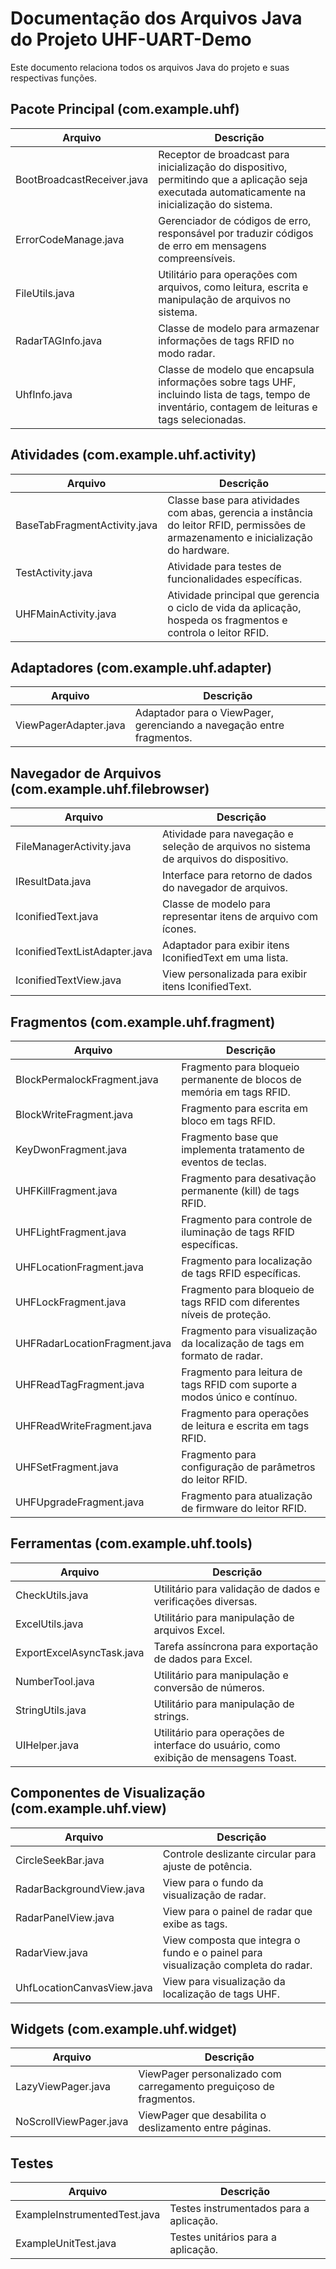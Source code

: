 # Documentação dos Arquivos Java do Projeto UHF-UART-Demo

Este documento relaciona todos os arquivos Java do projeto e suas respectivas funções.

## Pacote Principal (com.example.uhf)

| Arquivo | Descrição |
|---------|-----------|
| BootBroadcastReceiver.java | Receptor de broadcast para inicialização do dispositivo, permitindo que a aplicação seja executada automaticamente na inicialização do sistema. |
| ErrorCodeManage.java | Gerenciador de códigos de erro, responsável por traduzir códigos de erro em mensagens compreensíveis. |
| FileUtils.java | Utilitário para operações com arquivos, como leitura, escrita e manipulação de arquivos no sistema. |
| RadarTAGInfo.java | Classe de modelo para armazenar informações de tags RFID no modo radar. |
| UhfInfo.java | Classe de modelo que encapsula informações sobre tags UHF, incluindo lista de tags, tempo de inventário, contagem de leituras e tags selecionadas. |

## Atividades (com.example.uhf.activity)

| Arquivo | Descrição |
|---------|-----------|
| BaseTabFragmentActivity.java | Classe base para atividades com abas, gerencia a instância do leitor RFID, permissões de armazenamento e inicialização do hardware. |
| TestActivity.java | Atividade para testes de funcionalidades específicas. |
| UHFMainActivity.java | Atividade principal que gerencia o ciclo de vida da aplicação, hospeda os fragmentos e controla o leitor RFID. |

## Adaptadores (com.example.uhf.adapter)

| Arquivo | Descrição |
|---------|-----------|
| ViewPagerAdapter.java | Adaptador para o ViewPager, gerenciando a navegação entre fragmentos. |

## Navegador de Arquivos (com.example.uhf.filebrowser)

| Arquivo | Descrição |
|---------|-----------|
| FileManagerActivity.java | Atividade para navegação e seleção de arquivos no sistema de arquivos do dispositivo. |
| IResultData.java | Interface para retorno de dados do navegador de arquivos. |
| IconifiedText.java | Classe de modelo para representar itens de arquivo com ícones. |
| IconifiedTextListAdapter.java | Adaptador para exibir itens IconifiedText em uma lista. |
| IconifiedTextView.java | View personalizada para exibir itens IconifiedText. |

## Fragmentos (com.example.uhf.fragment)

| Arquivo | Descrição |
|---------|-----------|
| BlockPermalockFragment.java | Fragmento para bloqueio permanente de blocos de memória em tags RFID. |
| BlockWriteFragment.java | Fragmento para escrita em bloco em tags RFID. |
| KeyDwonFragment.java | Fragmento base que implementa tratamento de eventos de teclas. |
| UHFKillFragment.java | Fragmento para desativação permanente (kill) de tags RFID. |
| UHFLightFragment.java | Fragmento para controle de iluminação de tags RFID específicas. |
| UHFLocationFragment.java | Fragmento para localização de tags RFID específicas. |
| UHFLockFragment.java | Fragmento para bloqueio de tags RFID com diferentes níveis de proteção. |
| UHFRadarLocationFragment.java | Fragmento para visualização da localização de tags em formato de radar. |
| UHFReadTagFragment.java | Fragmento para leitura de tags RFID com suporte a modos único e contínuo. |
| UHFReadWriteFragment.java | Fragmento para operações de leitura e escrita em tags RFID. |
| UHFSetFragment.java | Fragmento para configuração de parâmetros do leitor RFID. |
| UHFUpgradeFragment.java | Fragmento para atualização de firmware do leitor RFID. |

## Ferramentas (com.example.uhf.tools)

| Arquivo | Descrição |
|---------|-----------|
| CheckUtils.java | Utilitário para validação de dados e verificações diversas. |
| ExcelUtils.java | Utilitário para manipulação de arquivos Excel. |
| ExportExcelAsyncTask.java | Tarefa assíncrona para exportação de dados para Excel. |
| NumberTool.java | Utilitário para manipulação e conversão de números. |
| StringUtils.java | Utilitário para manipulação de strings. |
| UIHelper.java | Utilitário para operações de interface do usuário, como exibição de mensagens Toast. |

## Componentes de Visualização (com.example.uhf.view)

| Arquivo | Descrição |
|---------|-----------|
| CircleSeekBar.java | Controle deslizante circular para ajuste de potência. |
| RadarBackgroundView.java | View para o fundo da visualização de radar. |
| RadarPanelView.java | View para o painel de radar que exibe as tags. |
| RadarView.java | View composta que integra o fundo e o painel para visualização completa do radar. |
| UhfLocationCanvasView.java | View para visualização da localização de tags UHF. |

## Widgets (com.example.uhf.widget)

| Arquivo | Descrição |
|---------|-----------|
| LazyViewPager.java | ViewPager personalizado com carregamento preguiçoso de fragmentos. |
| NoScrollViewPager.java | ViewPager que desabilita o deslizamento entre páginas. |

## Testes

| Arquivo | Descrição |
|---------|-----------|
| ExampleInstrumentedTest.java | Testes instrumentados para a aplicação. |
| ExampleUnitTest.java | Testes unitários para a aplicação. |
